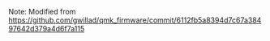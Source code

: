 Note: Modified from https://github.com/gwillad/qmk_firmware/commit/6112fb5a8394d7c67a38497642d379a4d6f7a115

